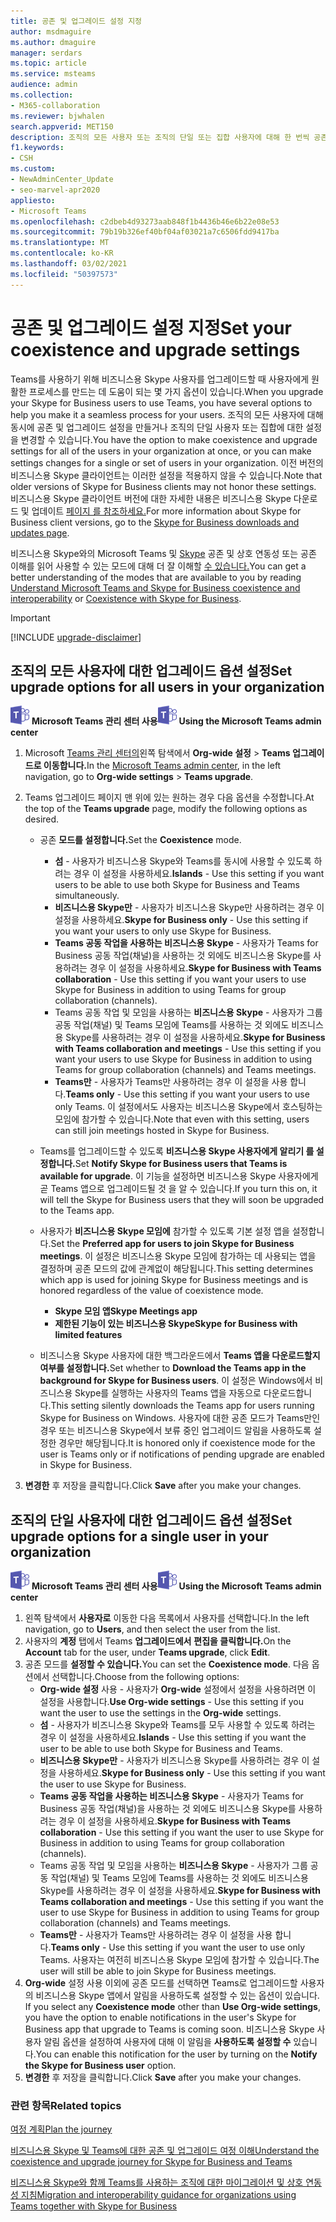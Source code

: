 ```yaml
---
title: 공존 및 업그레이드 설정 지정
author: msdmaguire
ms.author: dmaguire
manager: serdars
ms.topic: article
ms.service: msteams
audience: admin
ms.collection:
- M365-collaboration
ms.reviewer: bjwhalen
search.appverid: MET150
description: 조직의 모든 사용자 또는 조직의 단일 또는 집합 사용자에 대해 한 번씩 공존 및 업그레이드 설정을 설정하는 방법에 대해 자세히 알아보습니다.
f1.keywords:
- CSH
ms.custom:
- NewAdminCenter_Update
- seo-marvel-apr2020
appliesto:
- Microsoft Teams
ms.openlocfilehash: c2dbeb4d93273aab848f1b4436b46e6b22e08e53
ms.sourcegitcommit: 79b19b326ef40bf04af03021a7c6506fdd9417ba
ms.translationtype: MT
ms.contentlocale: ko-KR
ms.lasthandoff: 03/02/2021
ms.locfileid: "50397573"
---
```

# <a name="set-your-coexistence-and-upgrade-settings"></a><span data-ttu-id="c8c89-103">공존 및 업그레이드 설정 지정</span><span class="sxs-lookup"><span data-stu-id="c8c89-103">Set your coexistence and upgrade settings</span></span>


<span data-ttu-id="c8c89-104">Teams를 사용하기 위해 비즈니스용 Skype 사용자를 업그레이드할 때 사용자에게 원활한 프로세스를 만드는 데 도움이 되는 몇 가지 옵션이 있습니다.</span><span class="sxs-lookup"><span data-stu-id="c8c89-104">When you upgrade your Skype for Business users to use Teams, you have several options to help you make it a seamless process for your users.</span></span> <span data-ttu-id="c8c89-105">조직의 모든 사용자에 대해 동시에 공존 및 업그레이드 설정을 만들거나 조직의 단일 사용자 또는 집합에 대한 설정을 변경할 수 있습니다.</span><span class="sxs-lookup"><span data-stu-id="c8c89-105">You have the option to make coexistence and upgrade settings for all of the users in your organization at once, or you can make settings changes for a single or set of users in your organization.</span></span> <span data-ttu-id="c8c89-106">이전 버전의 비즈니스용 Skype 클라이언트는 이러한 설정을 적용하지 않을 수 있습니다.</span><span class="sxs-lookup"><span data-stu-id="c8c89-106">Note that older versions of Skype for Business clients may not honor these settings.</span></span> <span data-ttu-id="c8c89-107">비즈니스용 Skype 클라이언트 버전에 대한 자세한 내용은 비즈니스용 Skype 다운로드 및 업데이트 [페이지 를 참조하세요.](https://docs.microsoft.com/skypeforbusiness/software-updates)</span><span class="sxs-lookup"><span data-stu-id="c8c89-107">For more information about Skype for Business client versions, go to the [Skype for Business downloads and updates page](https://docs.microsoft.com/skypeforbusiness/software-updates).</span></span> 

<span data-ttu-id="c8c89-108">비즈니스용 Skype와의 Microsoft Teams 및 [Skype](teams-and-skypeforbusiness-coexistence-and-interoperability.md) 공존 및 상호 연동성 또는 공존 이해를 읽어 사용할 수 있는 모드에 대해 더 잘 이해할 [수 있습니다.](coexistence-chat-calls-presence.md)</span><span class="sxs-lookup"><span data-stu-id="c8c89-108">You can get a better understanding of the modes that are available to you by reading [Understand Microsoft Teams and Skype for Business coexistence and interoperability](teams-and-skypeforbusiness-coexistence-and-interoperability.md) or [Coexistence with Skype for Business](coexistence-chat-calls-presence.md).</span></span>  

> [!IMPORTANT]
> [!INCLUDE [upgrade-disclaimer](includes/upgrade-disclaimer.md)]


## <a name="set-upgrade-options-for-all-users-in-your-organization"></a><span data-ttu-id="c8c89-109">조직의 모든 사용자에 대한 업그레이드 옵션 설정</span><span class="sxs-lookup"><span data-stu-id="c8c89-109">Set upgrade options for all users in your organization</span></span>

<span data-ttu-id="c8c89-110">![Microsoft Teams 로고를 나타내는 아이콘](media/teams-logo-30x30.png) **Microsoft Teams 관리 센터 사용**</span><span class="sxs-lookup"><span data-stu-id="c8c89-110">![An icon showing the Microsoft Teams logo](media/teams-logo-30x30.png) **Using the Microsoft Teams admin center**</span></span>

1. <span data-ttu-id="c8c89-111">Microsoft [Teams 관리 센터의](https://admin.teams.microsoft.com/)왼쪽 탐색에서 **Org-wide 설정**  >  **Teams 업그레이드로 이동합니다.**</span><span class="sxs-lookup"><span data-stu-id="c8c89-111">In the [Microsoft Teams admin center](https://admin.teams.microsoft.com/), in the left navigation, go to **Org-wide settings** > **Teams upgrade**.</span></span> 

2. <span data-ttu-id="c8c89-112">Teams 업그레이드 페이지  맨 위에 있는 원하는 경우 다음 옵션을 수정합니다.</span><span class="sxs-lookup"><span data-stu-id="c8c89-112">At the top of the **Teams upgrade** page, modify the following options as desired.</span></span>
    - <span data-ttu-id="c8c89-113">공존 **모드를 설정합니다.**</span><span class="sxs-lookup"><span data-stu-id="c8c89-113">Set the **Coexistence** mode.</span></span>
        - <span data-ttu-id="c8c89-114">**섬** - 사용자가 비즈니스용 Skype와 Teams를 동시에 사용할 수 있도록 하려는 경우 이 설정을 사용하세요.</span><span class="sxs-lookup"><span data-stu-id="c8c89-114">**Islands** - Use this setting if you want users to be able to use both Skype for Business and Teams simultaneously.</span></span>
        - <span data-ttu-id="c8c89-115">**비즈니스용 Skype만** - 사용자가 비즈니스용 Skype만 사용하려는 경우 이 설정을 사용하세요.</span><span class="sxs-lookup"><span data-stu-id="c8c89-115">**Skype for Business only** - Use this setting if you want your users to only use Skype for Business.</span></span>
        - <span data-ttu-id="c8c89-116">**Teams 공동 작업을 사용하는 비즈니스용 Skype** - 사용자가 Teams for Business 공동 작업(채널)을 사용하는 것 외에도 비즈니스용 Skype를 사용하려는 경우 이 설정을 사용하세요.</span><span class="sxs-lookup"><span data-stu-id="c8c89-116">**Skype for Business with Teams collaboration** - Use this setting if you want your users to use Skype for Business in addition to using Teams for group collaboration (channels).</span></span>
        - <span data-ttu-id="c8c89-117">Teams 공동 작업 및 모임을 사용하는 **비즈니스용 Skype** - 사용자가 그룹 공동 작업(채널) 및 Teams 모임에 Teams를 사용하는 것 외에도 비즈니스용 Skype를 사용하려는 경우 이 설정을 사용하세요.</span><span class="sxs-lookup"><span data-stu-id="c8c89-117">**Skype for Business with Teams collaboration and meetings** - Use this setting if you want your users to use Skype for Business in addition to using Teams for group collaboration (channels) and Teams meetings.</span></span>
        - <span data-ttu-id="c8c89-118">**Teams만** - 사용자가 Teams만 사용하려는 경우 이 설정을 사용 합니다.</span><span class="sxs-lookup"><span data-stu-id="c8c89-118">**Teams only** - Use this setting if you want your users to use only Teams.</span></span> <span data-ttu-id="c8c89-119">이 설정에서도 사용자는 비즈니스용 Skype에서 호스팅하는 모임에 참가할 수 있습니다.</span><span class="sxs-lookup"><span data-stu-id="c8c89-119">Note that even with this setting, users can still join meetings hosted in Skype for Business.</span></span>
        
    - <span data-ttu-id="c8c89-120">Teams를 업그레이드할 수 있도록 **비즈니스용 Skype 사용자에게 알리기 를 설정합니다.**</span><span class="sxs-lookup"><span data-stu-id="c8c89-120">Set **Notify Skype for Business users that Teams is available for upgrade**.</span></span> <span data-ttu-id="c8c89-121">이 기능을 설정하면 비즈니스용 Skype 사용자에게 곧 Teams 앱으로 업그레이드될 것 을 알 수 있습니다.</span><span class="sxs-lookup"><span data-stu-id="c8c89-121">If you turn this on, it will tell the Skype for Business users that they will soon be upgraded to the Teams app.</span></span>
    - <span data-ttu-id="c8c89-122">사용자가 **비즈니스용 Skype 모임에** 참가할 수 있도록 기본 설정 앱을 설정합니다.</span><span class="sxs-lookup"><span data-stu-id="c8c89-122">Set the **Preferred app for users to join Skype for Business meetings**.</span></span> <span data-ttu-id="c8c89-123">이 설정은 비즈니스용 Skype 모임에 참가하는 데 사용되는 앱을 결정하며 공존 모드의 값에 관계없이 해당됩니다.</span><span class="sxs-lookup"><span data-stu-id="c8c89-123">This setting determines which app is used for joining Skype for Business meetings and is honored regardless of the value of coexistence mode.</span></span>
      - <span data-ttu-id="c8c89-124">**Skype 모임 앱**</span><span class="sxs-lookup"><span data-stu-id="c8c89-124">**Skype Meetings app**</span></span>
      - <span data-ttu-id="c8c89-125">**제한된 기능이 있는 비즈니스용 Skype**</span><span class="sxs-lookup"><span data-stu-id="c8c89-125">**Skype for Business with limited features**</span></span>
    - <span data-ttu-id="c8c89-126">비즈니스용 Skype 사용자에 대한 백그라운드에서 **Teams 앱을 다운로드할지 여부를 설정합니다.**</span><span class="sxs-lookup"><span data-stu-id="c8c89-126">Set whether to **Download the Teams app in the background for Skype for Business users**.</span></span>  <span data-ttu-id="c8c89-127">이 설정은 Windows에서 비즈니스용 Skype를 실행하는 사용자의 Teams 앱을 자동으로 다운로드합니다.</span><span class="sxs-lookup"><span data-stu-id="c8c89-127">This setting silently downloads the Teams app for users running Skype for Business on Windows.</span></span> <span data-ttu-id="c8c89-128">사용자에 대한 공존 모드가 Teams만인 경우 또는 비즈니스용 Skype에서 보류 중인 업그레이드 알림을 사용하도록 설정한 경우만 해당됩니다.</span><span class="sxs-lookup"><span data-stu-id="c8c89-128">It is honored only if coexistence mode for the user is Teams only or if notifications of pending upgrade are enabled in Skype for Business.</span></span>
3. <span data-ttu-id="c8c89-129">**변경한** 후 저장을 클릭합니다.</span><span class="sxs-lookup"><span data-stu-id="c8c89-129">Click **Save** after you make your changes.</span></span>

## <a name="set-upgrade-options-for-a-single-user-in-your-organization"></a><span data-ttu-id="c8c89-130">조직의 단일 사용자에 대한 업그레이드 옵션 설정</span><span class="sxs-lookup"><span data-stu-id="c8c89-130">Set upgrade options for a single user in your organization</span></span>

<span data-ttu-id="c8c89-131">![Microsoft Teams 로고를 나타내는 아이콘](media/teams-logo-30x30.png) **Microsoft Teams 관리 센터 사용**</span><span class="sxs-lookup"><span data-stu-id="c8c89-131">![An icon showing the Microsoft Teams logo](media/teams-logo-30x30.png) **Using the Microsoft Teams admin center**</span></span>

1. <span data-ttu-id="c8c89-132">왼쪽 탐색에서 **사용자로** 이동한 다음 목록에서 사용자를 선택합니다.</span><span class="sxs-lookup"><span data-stu-id="c8c89-132">In the left navigation, go to **Users**, and then select the user from the list.</span></span> 
2. <span data-ttu-id="c8c89-133">사용자의 **계정** 탭에서 Teams **업그레이드에서** **편집을 클릭합니다.**</span><span class="sxs-lookup"><span data-stu-id="c8c89-133">On the **Account** tab for the user, under **Teams upgrade**, click **Edit**.</span></span>
3. <span data-ttu-id="c8c89-134">공존 모드를 **설정할 수 있습니다.**</span><span class="sxs-lookup"><span data-stu-id="c8c89-134">You can set the **Coexistence mode**.</span></span> <span data-ttu-id="c8c89-135">다음 옵션에서 선택합니다.</span><span class="sxs-lookup"><span data-stu-id="c8c89-135">Choose from the following options:</span></span>
     - <span data-ttu-id="c8c89-136">**Org-wide 설정** 사용 - 사용자가 **Org-wide** 설정에서 설정을 사용하려면 이 설정을 사용합니다.</span><span class="sxs-lookup"><span data-stu-id="c8c89-136">**Use Org-wide settings** - Use this setting if you want the user to use the settings in the **Org-wide** settings.</span></span> 
     - <span data-ttu-id="c8c89-137">**섬** - 사용자가 비즈니스용 Skype와 Teams를 모두 사용할 수 있도록 하려는 경우 이 설정을 사용하세요.</span><span class="sxs-lookup"><span data-stu-id="c8c89-137">**Islands** - Use this setting if you want the user to be able to use both Skype for Business and Teams.</span></span> 
     - <span data-ttu-id="c8c89-138">**비즈니스용 Skype만** - 사용자가 비즈니스용 Skype를 사용하려는 경우 이 설정을 사용하세요.</span><span class="sxs-lookup"><span data-stu-id="c8c89-138">**Skype for Business only** - Use this setting if you want the user to use Skype for Business.</span></span>
     - <span data-ttu-id="c8c89-139">**Teams 공동 작업을 사용하는 비즈니스용 Skype** - 사용자가 Teams for Business 공동 작업(채널)을 사용하는 것 외에도 비즈니스용 Skype를 사용하려는 경우 이 설정을 사용하세요.</span><span class="sxs-lookup"><span data-stu-id="c8c89-139">**Skype for Business with Teams collaboration** - Use this setting if you want the user to use Skype for Business in addition to using Teams for group collaboration (channels).</span></span>
      - <span data-ttu-id="c8c89-140">Teams 공동 작업 및 모임을 사용하는 **비즈니스용 Skype** - 사용자가 그룹 공동 작업(채널) 및 Teams 모임에 Teams를 사용하는 것 외에도 비즈니스용 Skype를 사용하려는 경우 이 설정을 사용하세요.</span><span class="sxs-lookup"><span data-stu-id="c8c89-140">**Skype for Business with Teams collaboration and meetings** - Use this setting if you want the user to use Skype for Business in addition to using Teams for group collaboration (channels) and Teams meetings.</span></span>
     - <span data-ttu-id="c8c89-141">**Teams만** - 사용자가 Teams만 사용하려는 경우 이 설정을 사용 합니다.</span><span class="sxs-lookup"><span data-stu-id="c8c89-141">**Teams only** - Use this setting if you want the user to use only Teams.</span></span> <span data-ttu-id="c8c89-142">사용자는 여전히 비즈니스용 Skype 모임에 참가할 수 있습니다.</span><span class="sxs-lookup"><span data-stu-id="c8c89-142">The user will still be able to join Skype for Business meetings.</span></span>
4. <span data-ttu-id="c8c89-143">**Org-wide** 설정 사용 이외에 공존 모드를 선택하면 Teams로 업그레이드할 사용자의 비즈니스용 Skype 앱에서 알림을 사용하도록 설정할 수 있는 옵션이 있습니다. </span><span class="sxs-lookup"><span data-stu-id="c8c89-143">If you select any **Coexistence mode** other than **Use Org-wide settings**, you have the option to enable notifications in the user's Skype for Business app that upgrade to Teams is coming soon.</span></span> <span data-ttu-id="c8c89-144">비즈니스용 Skype 사용자 알림 옵션을 설정하여 사용자에 대해 이 알림을 **사용하도록 설정할 수** 있습니다.</span><span class="sxs-lookup"><span data-stu-id="c8c89-144">You can enable this notification for the user by turning on the **Notify the Skype for Business user** option.</span></span>
5. <span data-ttu-id="c8c89-145">**변경한** 후 저장을 클릭합니다.</span><span class="sxs-lookup"><span data-stu-id="c8c89-145">Click **Save** after you make your changes.</span></span>

### <a name="related-topics"></a><span data-ttu-id="c8c89-146">관련 항목</span><span class="sxs-lookup"><span data-stu-id="c8c89-146">Related topics</span></span>
[<span data-ttu-id="c8c89-147">여정 계획</span><span class="sxs-lookup"><span data-stu-id="c8c89-147">Plan the journey</span></span>](upgrade-plan-journey.md)

[<span data-ttu-id="c8c89-148">비즈니스용 Skype 및 Teams에 대한 공존 및 업그레이드 여정 이해</span><span class="sxs-lookup"><span data-stu-id="c8c89-148">Understand the coexistence and upgrade journey for Skype for Business and Teams</span></span>](upgrade-and-coexistence-of-skypeforbusiness-and-teams.md)

[<span data-ttu-id="c8c89-149">비즈니스용 Skype와 함께 Teams를 사용하는 조직에 대한 마이그레이션 및 상호 연동성 지침</span><span class="sxs-lookup"><span data-stu-id="c8c89-149">Migration and interoperability guidance for organizations using Teams together with Skype for Business</span></span>](migration-interop-guidance-for-teams-with-skype.md)
